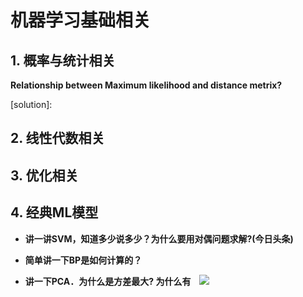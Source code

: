 # 机器学习基础相关

## 1. 概率与统计相关
**Relationship between Maximum likelihood and distance metrix?**

[solution]: 
## 2. 线性代数相关

## 3. 优化相关

## 4. 经典ML模型
- **讲一讲SVM，知道多少说多少？为什么要用对偶问题求解?(今日头条)**

- **简单讲一下BP是如何计算的？**

- **讲一下PCA．为什么是方差最大? 为什么有　![](http://latex.codecogs.com/gif.latex?XX^')**